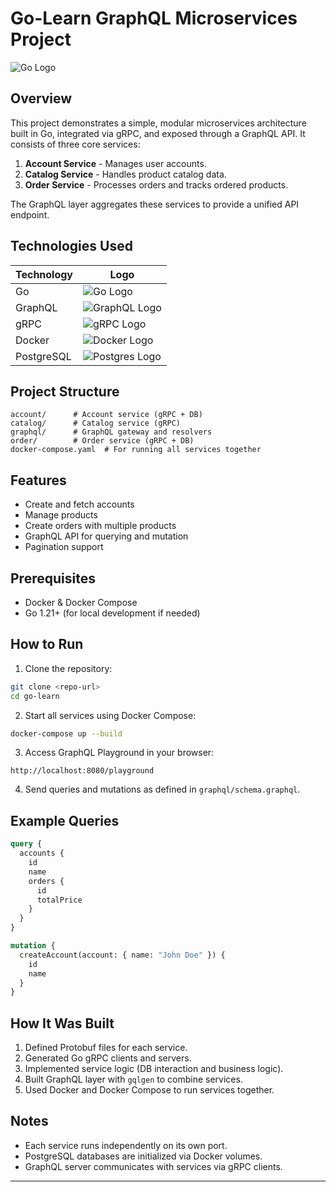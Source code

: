 # Go-Learn GraphQL Microservices Project

![Go Logo](https://golang.org/lib/godoc/images/go-logo-blue.svg)

## Overview

This project demonstrates a simple, modular microservices architecture built in Go, integrated via gRPC, and exposed through a GraphQL API. It consists of three core services:

1. **Account Service** - Manages user accounts.
2. **Catalog Service** - Handles product catalog data.
3. **Order Service** - Processes orders and tracks ordered products.

The GraphQL layer aggregates these services to provide a unified API endpoint.

## Technologies Used

| Technology | Logo                                                                                  |
| ---------- | ------------------------------------------------------------------------------------- |
| Go         | ![Go Logo](https://golang.org/lib/godoc/images/go-logo-blue.svg)                      |
| GraphQL    | ![GraphQL Logo](https://upload.wikimedia.org/wikipedia/commons/1/17/GraphQL_Logo.svg) |
| gRPC       | ![gRPC Logo](https://grpc.io/img/grpc-logo.png)                                       |
| Docker     | ![Docker Logo](https://www.docker.com/sites/default/files/d8/2019-07/Moby-logo.png)   |
| PostgreSQL | ![Postgres Logo](https://www.postgresql.org/media/img/about/press/elephant.png)       |

## Project Structure

```
account/      # Account service (gRPC + DB)
catalog/      # Catalog service (gRPC)
graphql/      # GraphQL gateway and resolvers
order/        # Order service (gRPC + DB)
docker-compose.yaml  # For running all services together
```

## Features

* Create and fetch accounts
* Manage products
* Create orders with multiple products
* GraphQL API for querying and mutation
* Pagination support

## Prerequisites

* Docker & Docker Compose
* Go 1.21+ (for local development if needed)

## How to Run

1. Clone the repository:

```bash
git clone <repo-url>
cd go-learn
```

2. Start all services using Docker Compose:

```bash
docker-compose up --build
```

3. Access GraphQL Playground in your browser:

```
http://localhost:8080/playground
```

4. Send queries and mutations as defined in `graphql/schema.graphql`.

## Example Queries

```graphql
query {
  accounts {
    id
    name
    orders {
      id
      totalPrice
    }
  }
}
```

```graphql
mutation {
  createAccount(account: { name: "John Doe" }) {
    id
    name
  }
}
```

## How It Was Built

1. Defined Protobuf files for each service.
2. Generated Go gRPC clients and servers.
3. Implemented service logic (DB interaction and business logic).
4. Built GraphQL layer with `gqlgen` to combine services.
5. Used Docker and Docker Compose to run services together.

## Notes

* Each service runs independently on its own port.
* PostgreSQL databases are initialized via Docker volumes.
* GraphQL server communicates with services via gRPC clients.

---


